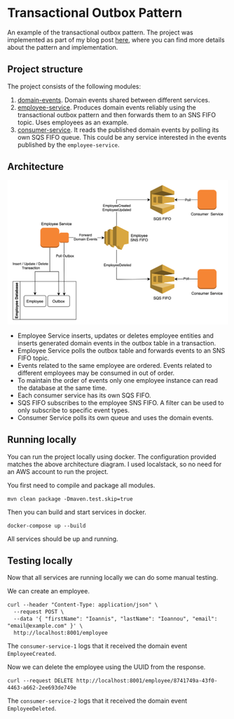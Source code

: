 # Transactional Outbox Pattern

An example of the transactional outbox pattern. The project was implemented as part of my blog post [here](), where you 
can find more details about the pattern and implementation.

## Project structure

The project consists of the following modules:
1) [domain-events](./domain-events). Domain events shared between different services.
2) [employee-service](./employee-service). Produces domain events reliably using the transactional outbox pattern 
   and then forwards them to an SNS FIFO topic. Uses employees as an example.
3) [consumer-service](./consumer-service). It reads the published domain events by polling its own SQS FIFO queue. This 
   could be any service interested in the events published by the `employee-service`.

## Architecture

![alt text](./.images/diagram.png)

* Employee Service inserts, updates or deletes employee entities and inserts generated domain events in the outbox table in a transaction.
* Employee Service polls the outbox table and forwards events to an SNS FIFO topic. 
* Events related to the same employee are ordered. Events related to different employees may be consumed
  in out of order.
* To maintain the order of events only one employee instance can read the database at the same time.
* Each consumer service has its own SQS FIFO.
* SQS FIFO subscribes to the employee SNS FIFO. A filter can be used to only subscribe to specific event types.
* Consumer Service polls its own queue and uses the domain events.

## Running locally

You can run the project locally using docker. The configuration provided matches the 
above architecture diagram. I used localstack, so no need for an AWS account to run the project.

You first need to compile and package all modules.
```shell
mvn clean package -Dmaven.test.skip=true
```

Then you can build and start services in docker.
```shell
docker-compose up --build
```

All services should be up and running. 

## Testing locally

Now that all services are running locally we can do some manual testing.

We can create an employee.
```shell
curl --header "Content-Type: application/json" \
  --request POST \
  --data '{ "firstName": "Ioannis", "lastName": "Ioannou", "email": "email@example.com" }' \
  http://localhost:8001/employee
```

The `consumer-service-1` logs that it received the domain event `EmployeeCreated`. 

Now we can delete the employee using the UUID from the response.
```shell
curl --request DELETE http://localhost:8001/employee/8741749a-43f0-4463-a662-2ee693de749e
```

The `consumer-service-2` logs that it received the domain event `EmployeeDeleted`.








